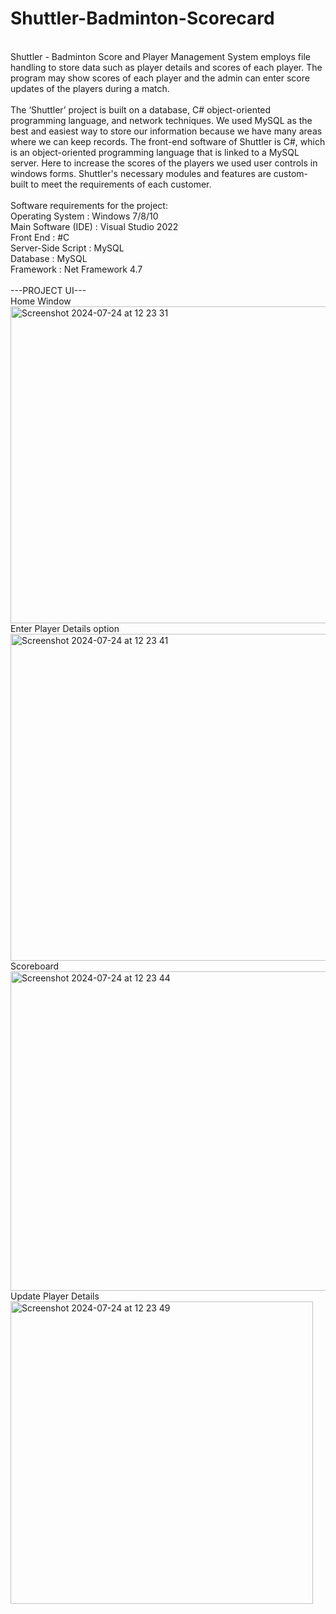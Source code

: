 # Shuttler-Badminton-Scorecard

<br>
<div>Shuttler - Badminton Score and Player Management System employs file handling to
store data such as player details and scores of each player. The program may show
scores of each player and the admin can enter score updates of the players during a
match.</div>
<br>
<div>The ‘Shuttler’ project is built on a database, C# object-oriented programming language,
and network techniques. We used MySQL as the best and easiest way to store our
information because we have many areas where we can keep records. The front-end
software of Shuttler is C#, which is an object-oriented programming language that is
linked to a MySQL server. Here to increase the scores of the players we used user
controls in windows forms. Shuttler's necessary modules and features are custom-built
to meet the requirements of each customer.</div>
<br>
Software requirements for the project:<br>
Operating System : Windows 7/8/10<br>
Main Software (IDE) : Visual Studio 2022 <br>
Front End : #C <br>
Server-Side Script : MySQL <br>
Database : MySQL <br>
Framework : Net Framework 4.7 <br>
<br>
---PROJECT UI--- <br>
<div>Home Window</div>
<img width="507" alt="Screenshot 2024-07-24 at 12 23 31" src="https://github.com/user-attachments/assets/5d6947b5-dd6f-4e04-a94a-187fd4248139">
<br>
<div>Enter Player Details option</div>
<img width="523" alt="Screenshot 2024-07-24 at 12 23 41" src="https://github.com/user-attachments/assets/8df07f97-a401-4b42-b393-ef33168c27c6">
<br>
Scoreboard
<img width="511" alt="Screenshot 2024-07-24 at 12 23 44" src="https://github.com/user-attachments/assets/76f15a04-b1f3-4570-9719-618b307998d1">
<br>
Update Player Details
<img width="484" alt="Screenshot 2024-07-24 at 12 23 49" src="https://github.com/user-attachments/assets/3a3592a8-97a0-4dfa-b795-3f486d1399ce">
